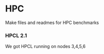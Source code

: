 # HPC
Make files and readmes for HPC benchmarks


### HPCL 2.1

We got HPCL running on nodes 3,4,5,6
